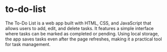 # to-do-list
The To-Do List is a web app built with HTML, CSS, and JavaScript that allows users to add, edit, and delete tasks. It features a simple interface where tasks can be marked as completed or pending. Using local storage, the app saves tasks even after the page refreshes, making it a practical tool for task management.
